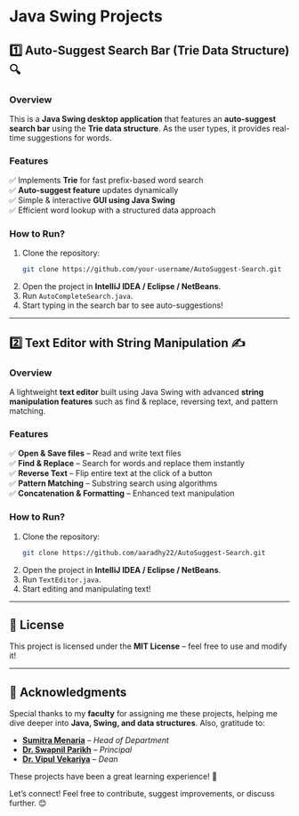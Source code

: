 # Java Swing Projects

## 1️⃣ Auto-Suggest Search Bar (Trie Data Structure) 🔍
### **Overview**
This is a **Java Swing desktop application** that features an **auto-suggest search bar** using the **Trie data structure**. As the user types, it provides real-time suggestions for words.

### **Features**
✅ Implements **Trie** for fast prefix-based word search  
✅ **Auto-suggest feature** updates dynamically  
✅ Simple & interactive **GUI using Java Swing**  
✅ Efficient word lookup with a structured data approach  

### **How to Run?**
1. Clone the repository:  
   ```sh
   git clone https://github.com/your-username/AutoSuggest-Search.git
   ```
2. Open the project in **IntelliJ IDEA / Eclipse / NetBeans**.  
3. Run `AutoCompleteSearch.java`.  
4. Start typing in the search bar to see auto-suggestions!  

---

## 2️⃣ Text Editor with String Manipulation ✍️
### **Overview**
A lightweight **text editor** built using Java Swing with advanced **string manipulation features** such as find & replace, reversing text, and pattern matching.

### **Features**
✅ **Open & Save files** – Read and write text files  
✅ **Find & Replace** – Search for words and replace them instantly  
✅ **Reverse Text** – Flip entire text at the click of a button  
✅ **Pattern Matching** – Substring search using algorithms  
✅ **Concatenation & Formatting** – Enhanced text manipulation  

### **How to Run?**
1. Clone the repository:  
   ```sh
   git clone https://github.com/aaradhy22/AutoSuggest-Search.git
   ```
2. Open the project in **IntelliJ IDEA / Eclipse / NetBeans**.  
3. Run `TextEditor.java`.  
4. Start editing and manipulating text!  

---

## 📜 License
This project is licensed under the **MIT License** – feel free to use and modify it!  

---

## 🙌 Acknowledgments
Special thanks to my **faculty** for assigning me these projects, helping me dive deeper into **Java, Swing, and data structures**. Also, gratitude to:
- **[Sumitra Menaria](https://www.linkedin.com/in/sumitra-menaria-0bab23123/)** – *Head of Department*
- **[Dr. Swapnil Parikh](https://www.linkedin.com/in/dr-swapnil-parikh-43a90715/)** – *Principal*
- **[Dr. Vipul Vekariya](https://www.linkedin.com/in/dr-vipul-vekariya-8422b513a/)** – *Dean*

These projects have been a great learning experience! 🚀  

Let’s connect! Feel free to contribute, suggest improvements, or discuss further. 😊

